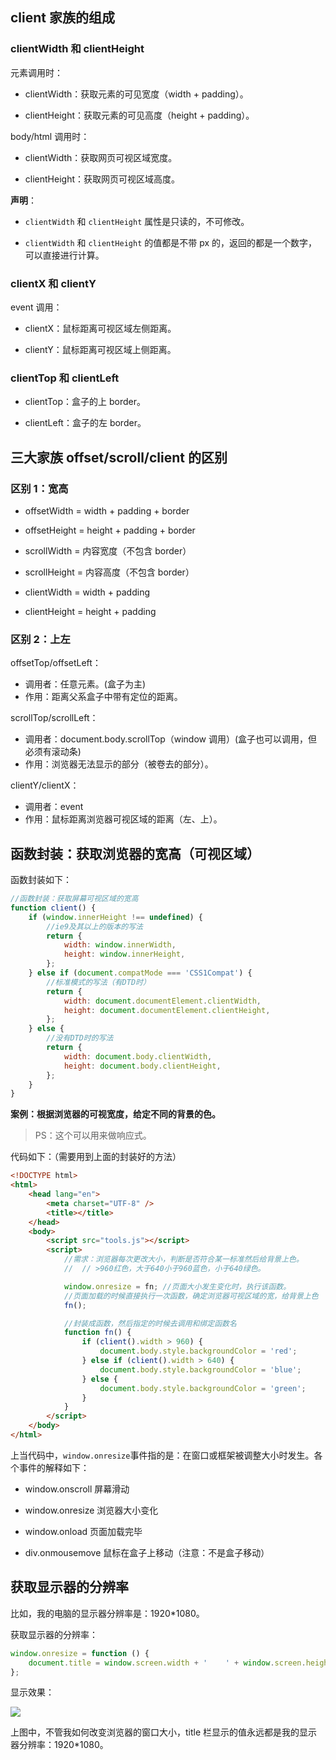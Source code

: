 ## client 家族的组成

### clientWidth 和 clientHeight

元素调用时：

-   clientWidth：获取元素的可见宽度（width + padding）。

-   clientHeight：获取元素的可见高度（height + padding）。

body/html 调用时：

-   clientWidth：获取网页可视区域宽度。

-   clientHeight：获取网页可视区域高度。

**声明**：

-   `clientWidth` 和 `clientHeight` 属性是只读的，不可修改。

-   `clientWidth` 和 `clientHeight` 的值都是不带 px 的，返回的都是一个数字，可以直接进行计算。

### clientX 和 clientY

event 调用：

-   clientX：鼠标距离可视区域左侧距离。

-   clientY：鼠标距离可视区域上侧距离。

### clientTop 和 clientLeft

-   clientTop：盒子的上 border。

-   clientLeft：盒子的左 border。

## 三大家族 offset/scroll/client 的区别

### 区别 1：宽高

-   offsetWidth = width + padding + border
-   offsetHeight = height + padding + border

-   scrollWidth = 内容宽度（不包含 border）
-   scrollHeight = 内容高度（不包含 border）

-   clientWidth = width + padding
-   clientHeight = height + padding

### 区别 2：上左

offsetTop/offsetLeft：

-   调用者：任意元素。(盒子为主)
-   作用：距离父系盒子中带有定位的距离。

scrollTop/scrollLeft：

-   调用者：document.body.scrollTop（window 调用）(盒子也可以调用，但必须有滚动条)
-   作用：浏览器无法显示的部分（被卷去的部分）。

clientY/clientX：

-   调用者：event
-   作用：鼠标距离浏览器可视区域的距离（左、上）。

## 函数封装：获取浏览器的宽高（可视区域）

函数封装如下：

```javascript
//函数封装：获取屏幕可视区域的宽高
function client() {
    if (window.innerHeight !== undefined) {
        //ie9及其以上的版本的写法
        return {
            width: window.innerWidth,
            height: window.innerHeight,
        };
    } else if (document.compatMode === 'CSS1Compat') {
        //标准模式的写法（有DTD时）
        return {
            width: document.documentElement.clientWidth,
            height: document.documentElement.clientHeight,
        };
    } else {
        //没有DTD时的写法
        return {
            width: document.body.clientWidth,
            height: document.body.clientHeight,
        };
    }
}
```

**案例：根据浏览器的可视宽度，给定不同的背景的色。**

> PS：这个可以用来做响应式。

代码如下：（需要用到上面的封装好的方法）

```html
<!DOCTYPE html>
<html>
    <head lang="en">
        <meta charset="UTF-8" />
        <title></title>
    </head>
    <body>
        <script src="tools.js"></script>
        <script>
            //需求：浏览器每次更改大小，判断是否符合某一标准然后给背景上色。
            //  // >960红色，大于640小于960蓝色，小于640绿色。

            window.onresize = fn; //页面大小发生变化时，执行该函数。
            //页面加载的时候直接执行一次函数，确定浏览器可视区域的宽，给背景上色
            fn();

            //封装成函数，然后指定的时候去调用和绑定函数名
            function fn() {
                if (client().width > 960) {
                    document.body.style.backgroundColor = 'red';
                } else if (client().width > 640) {
                    document.body.style.backgroundColor = 'blue';
                } else {
                    document.body.style.backgroundColor = 'green';
                }
            }
        </script>
    </body>
</html>
```

上当代码中，`window.onresize`事件指的是：在窗口或框架被调整大小时发生。各个事件的解释如下：

-   window.onscroll 屏幕滑动

-   window.onresize 浏览器大小变化

-   window.onload 页面加载完毕

-   div.onmousemove 鼠标在盒子上移动（注意：不是盒子移动）

## 获取显示器的分辨率

比如，我的电脑的显示器分辨率是：1920\*1080。

获取显示器的分辨率：

```javascript
window.onresize = function () {
    document.title = window.screen.width + '    ' + window.screen.height;
};
```

显示效果：

![](http://img.smyhvae.com/20180203_2155.png)

上图中，不管我如何改变浏览器的窗口大小，title 栏显示的值永远都是我的显示器分辨率：1920\*1080。

